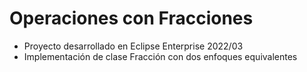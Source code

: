 # Operaciones con Fracciones
* Proyecto desarrollado en Eclipse Enterprise 2022/03
* Implementación de clase Fracción con dos enfoques equivalentes
